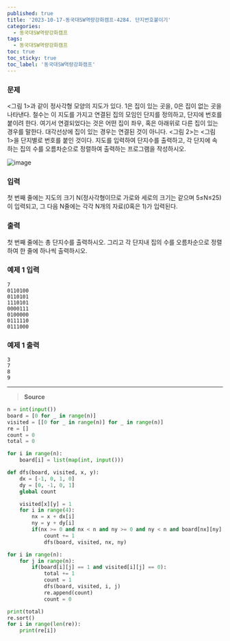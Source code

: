 ```yaml
---
published: true
title: '2023-10-17-동국대SW역량강화캠프-4284. 단지번호붙이기'
categories:
  - 동국대SW역량강화캠프
tags:
  - 동국대SW역량강화캠프
toc: true
toc_sticky: true
toc_label: '동국대SW역량강화캠프'
---
```


### **문제**

<그림 1>과 같이 정사각형 모양의 지도가 있다. 1은 집이 있는 곳을, 0은 집이 없는 곳을 나타낸다. 철수는 이 지도를 가지고 연결된 집의 모임인 단지를 정의하고, 단지에 번호를 붙이려 한다. 여기서 연결되었다는 것은 어떤 집이 좌우, 혹은 아래위로 다른 집이 있는 경우를 말한다. 대각선상에 집이 있는 경우는 연결된 것이 아니다. <그림 2>는 <그림 1>을 단지별로 번호를 붙인 것이다. 지도를 입력하여 단지수를 출력하고, 각 단지에 속하는 집의 수를 오름차순으로 정렬하여 출력하는 프로그램을 작성하시오.

![image](https://github.com/seungsimdang/seungsimdang.github.io/blob/master/_images/%EB%8B%A8%EC%A7%80%EB%B2%88%ED%98%B8%EB%B6%99%EC%9D%B4%EA%B8%B0.png?raw=true)

### **입력**

첫 번째 줄에는 지도의 크기 N(정사각형이므로 가로와 세로의 크기는 같으며 5≤N≤25)이 입력되고, 그 다음 N줄에는 각각 N개의 자료(0혹은 1)가 입력된다.

### **출력**

첫 번째 줄에는 총 단지수를 출력하시오. 그리고 각 단지내 집의 수를 오름차순으로 정렬하여 한 줄에 하나씩 출력하시오.

### **예제 1 입력**

```
7
0110100
0110101
1110101
0000111
0100000
0111110
0111000
```

### **예제 1 출력**

```
3
7
8
9
```

---

> **Source**

```python
n = int(input())
board = [0 for _ in range(n)]
visited = [[0 for _ in range(n)] for _ in range(n)]
re = []
count = 0
total = 0

for i in range(n):
	board[i] = list(map(int, input()))

def dfs(board, visited, x, y):
	dx = [-1, 0, 1, 0]
	dy = [0, -1, 0, 1]
	global count

	visited[x][y] = 1
	for i in range(4):
		nx = x + dx[i]
		ny = y + dy[i]
		if(nx >= 0 and nx < n and ny >= 0 and ny < n and board[nx][ny] == 1 and visited[nx][ny] == 0):
			count += 1
			dfs(board, visited, nx, ny)

for i in range(n):
	for j in range(n):
		if(board[i][j] == 1 and visited[i][j] == 0):
			total += 1
			count = 1
			dfs(board, visited, i, j)
			re.append(count)
			count = 0

print(total)
re.sort()
for i in range(len(re)):
	print(re[i])
```
